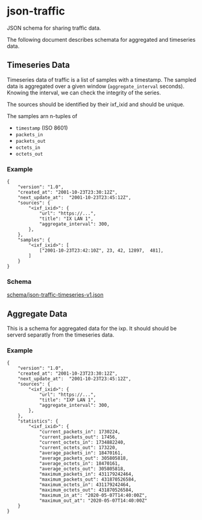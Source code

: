 # json-traffic
JSON schema for sharing traffic data.

The following document describes schemata for 
aggregated and timeseries data.

## Timeseries Data

Timeseries data of traffic is a list of samples with a timestamp.
The sampled data is aggregated over a given window (`aggregate_interval` seconds).
Knowing the interval, we can check the integrity of the series.

The sources should be identified by their ixf_ixid and should be unique.

The samples arn n-tuples of

  - `timestamp` (ISO 8601)
  - `packets_in`
  - `packets_out`
  - `octets_in`
  - `octets_out`


### Example
    {
        "version": "1.0",
        "created_at": "2001-10-23T23:30:12Z",
        "next_update_at":  "2001-10-23T23:45:12Z", 
        "sources": {
            "<ixf_ixid>": {
                "url": "https://...",
                "title": "IX LAN 1",
                "aggregate_interval": 300,
            },
        }, 
        "samples": {
            "<ixf_ixid>": [
                ["2001-10-23T23:42:10Z", 23, 42, 12897,  481],
            ]
        }
    }

### Schema

[schema/json-traffic-timeseries-v1.json](schema/json-traffic-timeseries-v1.json)

## Aggregate Data

This is a schema for aggregated data for the ixp. It should should be serverd separatly
from the timeseries data.


### Example
    {
        "version": "1.0",
        "created_at": "2001-10-23T23:30:12Z",
        "next_update_at":  "2001-10-23T23:45:12Z", 
        "sources": {
            "<ixf_ixid>": {
                "url": "https://...",
                "title": "IXP LAN 1",
                "aggregate_interval": 300,
            },
        }, 
        "statistics": {
            "<ixf_ixid>": {
                "current_packets_in": 1730224,
                "current_packets_out": 17456,
                "current_octets_in": 1734882240,
                "current_octets_out": 173220,
                "average_packets_in": 18470161,
                "average_packets_out": 305805818,
                "average_octets_in": 18470161,
                "average_octets_out": 305805818,
                "maximum_packets_in": 431179242464,
                "maximum_packets_out": 431870526584,
                "maximum_octets_in": 431179242464,
                "maximum_octets_out": 431870526584,
                "maximum_in_at": "2020-05-07T14:40:00Z",
                "maximum_out_at": "2020-05-07T14:40:00Z"
        }
    }


